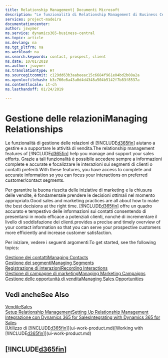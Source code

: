 ```yaml
---
title: Relationship Management| Documenti Microsoft
description: "Le funzionalità di Relationship Management di Business Central supportano le attività di vendita e consentono di accedere alle informazioni sui contatti e i potenziali clienti in modo da poter assistere in modo efficiente i clienti."
services: project-madeira
documentationcenter: 
author: jswymer
ms.service: dynamics365-business-central
ms.topic: article
ms.devlang: na
ms.tgt_pltfrm: na
ms.workload: na
ms.search.keywords: contact, prospect, client
ms.date: 10/01/2018
ms.author: jswymer
ms.translationtype: HT
ms.sourcegitcommit: c129dd63b3aabeeac15c6684f961e04bd2b08a2a
ms.openlocfilehash: b3c766e8a43a0d4d4348a504b5142f7b83f8537a
ms.contentlocale: it-ch
ms.lasthandoff: 01/24/2019

---
```

# <a name="managing-relationships"></a><span data-ttu-id="540ec-103">Gestione delle relazioni</span><span class="sxs-lookup"><span data-stu-id="540ec-103">Managing Relationships</span></span>
<span data-ttu-id="540ec-104">Le funzionalità di gestione delle relazioni di [!INCLUDE[d365fin](includes/d365fin_md.md)] aiutano a gestire e a supportare le attività di vendita.</span><span class="sxs-lookup"><span data-stu-id="540ec-104">The relationship management features of [!INCLUDE[d365fin](includes/d365fin_md.md)] help you manage and support your sales efforts.</span></span> <span data-ttu-id="540ec-105">Grazie a tali funzionalità è possibile accedere sempre a informazioni complete e accurate e focalizzare le interazioni sui segmenti di clienti o contatti preferiti.</span><span class="sxs-lookup"><span data-stu-id="540ec-105">With these features, you have access to complete and accurate information so you can focus your interactions on preferred customer/contact segments.</span></span>

<span data-ttu-id="540ec-106">Per garantire la buona riuscita delle iniziative di marketing e la chiusura delle vendite, è fondamentale prendere le decisioni ottimali nel momento appropriato.</span><span class="sxs-lookup"><span data-stu-id="540ec-106">Good sales and marketing practices are all about how to make the best decisions at the right time.</span></span> [!INCLUDE[d365fin](includes/d365fin_md.md)] <span data-ttu-id="540ec-107">offre un quadro accurato e tempestivo delle informazioni sui contatti consentendo di presentarsi in modo efficace a potenziali clienti, nonché di incrementare il livello di soddisfazione dei clienti.</span><span class="sxs-lookup"><span data-stu-id="540ec-107">provides a precise and timely overview of your contact information so that you can serve your prospective customers more efficiently and increase customer satisfaction.</span></span>

<span data-ttu-id="540ec-108">Per iniziare, vedere i seguenti argomenti:</span><span class="sxs-lookup"><span data-stu-id="540ec-108">To get started, see the following topics:</span></span>

[<span data-ttu-id="540ec-109">Gestione dei contatti</span><span class="sxs-lookup"><span data-stu-id="540ec-109">Managing Contacts</span></span>](marketing-contacts.md)  
[<span data-ttu-id="540ec-110">Gestione dei segmenti</span><span class="sxs-lookup"><span data-stu-id="540ec-110">Managing Segments</span></span>](marketing-segments.md)  
[<span data-ttu-id="540ec-111">Registrazione di interazioni</span><span class="sxs-lookup"><span data-stu-id="540ec-111">Recording Interactions</span></span>](marketing-interactions.md)  
[<span data-ttu-id="540ec-112">Gestione di campagne di marketing</span><span class="sxs-lookup"><span data-stu-id="540ec-112">Managing Marketing Campaigns</span></span>](marketing-campaigns.md)  
[<span data-ttu-id="540ec-113">Gestione delle opportunità di vendita</span><span class="sxs-lookup"><span data-stu-id="540ec-113">Managing Sales Opportunities</span></span>](marketing-manage-sales-opportunities.md)

## <a name="see-also"></a><span data-ttu-id="540ec-114">Vedi anche</span><span class="sxs-lookup"><span data-stu-id="540ec-114">See Also</span></span>
[<span data-ttu-id="540ec-115">Vendite</span><span class="sxs-lookup"><span data-stu-id="540ec-115">Sales</span></span>](sales-manage-sales.md)  
[<span data-ttu-id="540ec-116">Setup Relationship Management</span><span class="sxs-lookup"><span data-stu-id="540ec-116">Setting Up Relationship Management</span></span>](marketing-setup-marketing.md)  
[<span data-ttu-id="540ec-117">Integrazione con Dynamics 365 for Sales</span><span class="sxs-lookup"><span data-stu-id="540ec-117">Integrating with Dynamics 365 for Sales</span></span>](marketing-integrate-dynamicscrm.md)  
<span data-ttu-id="540ec-118">[Utilizzo di [!INCLUDE[d365fin](includes/d365fin_md.md)]](ui-work-product.md)</span><span class="sxs-lookup"><span data-stu-id="540ec-118">[Working with [!INCLUDE[d365fin](includes/d365fin_md.md)]](ui-work-product.md)</span></span>  

## [!INCLUDE[d365fin](includes/free_trial_md.md)]  

